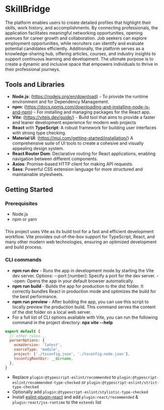 # SkillBridge

The platform enables users to create detailed profiles that highlight their skills, work history, and accomplishments. By connecting professionals, the application facilitates meaningful networking opportunities, opening avenues for career growth and collaboration. Job seekers can explore employment opportunities, while recruiters can identify and evaluate potential candidates efficiently. Additionally, the platform serves as a knowledge-sharing hub, offering articles, courses, and industry insights to support continuous learning and development. The ultimate purpose is to create a dynamic and inclusive space that empowers individuals to thrive in their professional journeys.

## Tools and Libraries

- **Node.js**: (https://nodejs.org/en/download) - To provide the runtime environment and for Dependency Management.
- **npm**: (https://docs.npmjs.com/downloading-and-installing-node-js-and-npm) - For installing and managing packages for the React app.
- **Vite**: (https://vitejs.dev/guide/) - Build tool that aims to provide a faster and leaner development experience for modern web projects
- **React** with **TypeScript**: A robust framework for building user interfaces with strong type checking.
- **Material UI**: (https://mui.com/getting-started/installation/) A comprehensive suite of UI tools to create a cohesive and visually appealing design system.
- **React Router Dom**: Declarative routing for React applications, enabling navigation between different components.
- **Axios**: Promise-based HTTP client for making API requests.
- **Sass**: Powerful CSS extension language for more structured and maintainable stylesheets.

## Getting Started

### Prerequisites

- Node.js
- npm or yarn

### 
This project uses Vite as its build tool for a fast and efficient development workflow. Vite provides out-of-the-box support for TypeScript, React, and many other modern web technologies, ensuring an optimized development and build process.

### CLI commands
- **npm run dev** - Runs the app in development mode by starting the Vite dev server. 
  Options:
    --port [number]: Specify a port for the dev server.
    --open: Opens the app in your default browser automatically.
- **npm run build** - Builds the app for production to the dist folder. It correctly bundles React in production mode and optimizes the build for the best performance.
- **npm run preview** - After building the app, you can use this script to locally preview the production build. This command serves the content of the dist folder on  a local web server.
- For a full list of CLI options available with Vite, you can run the following command in the project directory: **npx vite --help**


```js
export default {
  // other rules...
  parserOptions: {
    ecmaVersion: 'latest',
    sourceType: 'module',
    project: ['./tsconfig.json', './tsconfig.node.json'],
    tsconfigRootDir: __dirname,
  },
}
```

- Replace `plugin:@typescript-eslint/recommended` to `plugin:@typescript-eslint/recommended-type-checked` or `plugin:@typescript-eslint/strict-type-checked`
- Optionally add `plugin:@typescript-eslint/stylistic-type-checked`
- Install [eslint-plugin-react](https://github.com/jsx-eslint/eslint-plugin-react) and add `plugin:react/recommended` & `plugin:react/jsx-runtime` to the `extends` list
